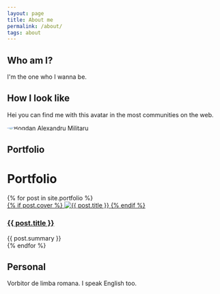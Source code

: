 ```yaml
---
layout: page
title: About me
permalink: /about/
tags: about
---
```



## Who am I?

I'm the one who I wanna be.

## How I look like

Hei you can find me with this avatar in the most communities on the web.

<img src="{{ site.baseurl }}/images/me-02.jpg" alt="Bogdan Alexandru Militaru" class="avatar"  style="max-height: 400px;border-radius: 50%;display: block;margin: 0 auto;"/>

## Portfolio

<div class="portfolio">
    <h1>Portfolio</h1>
    <div class="posts" id="search-container">
        {% for post in site.portfolio %}
        <div class="post">
            <a href="{{ post.url | prepend: site.baseurl }}" class="post-link">
                {% if post.cover %}
                <span class="cover">
                    <img src="{{ post.cover }}" alt="{{ post.title }}"/>
                </span>
                {% endif %}
                <h3 class="post-title">{{ post.title }}</h3>
            </a>
            <span class="post-summary">{{ post.summary }}</span>
        </div>
        {% endfor %}
    </div>
</div>

## Personal

Vorbitor de limba romana. I speak English too.